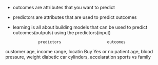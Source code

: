 * outcomes are attributes that you want to predict
* predictors are attributes that are used to predict outcomes
* learning is all about building models that can be used to predict outcomes(outputs) using the predictors(input)





                 predictors                    outcomes
customer        age, income range, locatin      Buy Yes or no
patient        age, blood pressure, weight      diabetic
car           cylinders, accelaration        sports vs family
